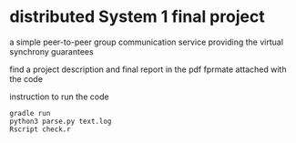 # distributed System 1 final project
a simple peer-to-peer group communication service providing the virtual synchrony guarantees

find a project description and final report in the pdf fprmate attached with the code


instruction to run the code

```
gradle run
python3 parse.py text.log
Rscript check.r
```

